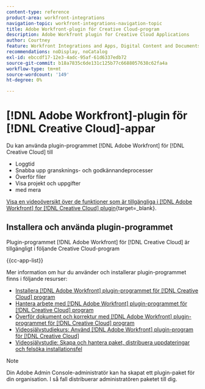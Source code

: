 ```yaml
---
content-type: reference
product-area: workfront-integrations
navigation-topic: workfront-integrations-navigation-topic
title: Adobe Workfront-plugin för Creative Cloud-program
description: Adobe Workfront plugin for Creative Cloud Applications
author: Courtney
feature: Workfront Integrations and Apps, Digital Content and Documents
recommendations: noDisplay, noCatalog
exl-id: ebccdf17-12e3-4adc-95af-61d6337edb72
source-git-commit: b18a7835c6de131c125b77c6688057638c62fa4a
workflow-type: tm+mt
source-wordcount: '149'
ht-degree: 0%

---
```



# [!DNL Adobe Workfront]-plugin för [!DNL Creative Cloud]-appar

<!--Audited: 12/2023-->

Du kan använda plugin-programmet [!DNL Adobe Workfront] för [!DNL Creative Cloud] till

* Loggtid
* Snabba upp gransknings- och godkännandeprocesser
* Överför filer
* Visa projekt och uppgifter
* med mera

[Visa en videoöversikt över de funktioner som är tillgängliga i  [!DNL Adobe Workfront] for [!DNL Creative Cloud] plugin](https://video.tv.adobe.com/v/3418801/){target=_blank}.

## Installera och använda plugin-programmet

Plugin-programmet [!DNL Adobe Workfront] för [!DNL Creative Cloud] är tillgängligt i följande Creative Cloud-program

{{cc-app-list}}

Mer information om hur du använder och installerar plugin-programmet finns i följande resurser:

* [Installera  [!DNL Adobe Workfront] plugin-programmet för [!DNL Creative Cloud] program](/help/quicksilver/workfront-integrations-and-apps/adobe-workfront-for-creative-cloud/wf-cc-install-toc.md)
* [Hantera arbete med  [!DNL Adobe Workfront] plugin-programmet för [!DNL Creative Cloud] program](/help/quicksilver/workfront-integrations-and-apps/adobe-workfront-for-creative-cloud/wf-cc-manage-work-toc.md)
* [Överför dokument och korrektur med  [!DNL Adobe Workfront] plugin-programmet för [!DNL Creative Cloud] program](/help/quicksilver/workfront-integrations-and-apps/adobe-workfront-for-creative-cloud/wf-cc-docs-proofs-toc.md)
* [Videosjälvstudiekurs: Använd [!DNL Adobe Workfront] plugin-program för [!DNL Creative Cloud]](https://experienceleague.adobe.com/en/docs/workfront-learn/tutorials-workfront/integrations/adobe-creative-cloud/use-adobe-workfront-extensions-for-creative-cloud)
* [Videosjälvstudie: Skapa och hantera paket, distribuera uppdateringar och felsöka installationsfel](https://www.youtube.com/watch?v=zzvXNLIBzrc)

>[!NOTE]
>
>Din Adobe Admin Console-administratör kan ha skapat ett plugin-paket för din organisation. I så fall distribuerar administratören paketet till dig.
